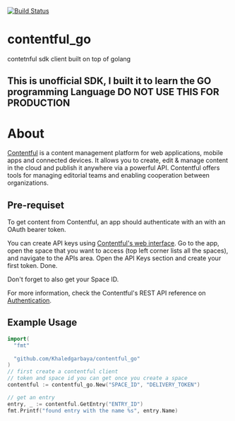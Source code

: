 [![Build Status](https://travis-ci.org/Khaledgarbaya/contentful.go.svg?branch=master)](https://travis-ci.org/Khaledgarbaya/contentful.go)
# contentful_go
contetnful sdk client built on top of golang

## This is unofficial SDK, I built it to learn the GO programming Language DO NOT USE THIS FOR PRODUCTION 

# About

[Contentful](https://www.contentful.com) is a content management platform for web applications, mobile apps and connected devices. It allows you to create, edit & manage content in the cloud and publish it anywhere via a powerful API. Contentful offers tools for managing editorial teams and enabling cooperation between organizations.

## Pre-requiset

To get content from Contentful, an app should authenticate with an with an OAuth bearer token.

You can create API keys using [Contentful's web interface](https://app.contentful.com). Go to the app, open the space that you want to access (top left corner lists all the spaces), and navigate to the APIs area. Open the API Keys section and create your first token. Done.

Don't forget to also get your Space ID.

For more information, check the Contentful's REST API reference on [Authentication](https://www.contentful.com/developers/docs/references/authentication/).

## Example Usage

```go
import(
  "fmt"
  
  "github.com/Khaledgarbaya/contentful_go"
)
// first create a contentful client
// token and space id you can get once you create a space 
contentful := contentful_go.New("SPACE_ID", "DELIVERY_TOKEN")

// get an entry 
entry, _ := contentful.GetEntry("ENTRY_ID")
fmt.Printf("found entry with the name %s", entry.Name)
```

